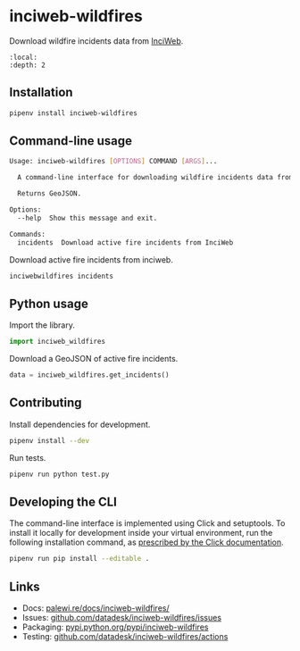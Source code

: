 ```{include} _templates/nav.html
```

# inciweb-wildfires

Download wildfire incidents data from [InciWeb](https://inciweb.nwcg.gov/).

```{contents} Table of contents
:local:
:depth: 2
```

## Installation

```sh
pipenv install inciweb-wildfires
```

## Command-line usage

```sh
Usage: inciweb-wildfires [OPTIONS] COMMAND [ARGS]...

  A command-line interface for downloading wildfire incidents data from InciWeb.

  Returns GeoJSON.

Options:
  --help  Show this message and exit.

Commands:
  incidents  Download active fire incidents from InciWeb
```

Download active fire incidents from inciweb.

```sh
inciwebwildfires incidents
```

## Python usage

Import the library.

```python
import inciweb_wildfires
```

Download a GeoJSON of active fire incidents.

```python
data = inciweb_wildfires.get_incidents()
```

## Contributing

Install dependencies for development.

```sh
pipenv install --dev
```

Run tests.

```sh
pipenv run python test.py
```

## Developing the CLI

The command-line interface is implemented using Click and setuptools. To install it locally for development inside your virtual environment, run the following installation command, as [prescribed by the Click documentation](https://click.palletsprojects.com/en/7.x/setuptools/#setuptools-integration).

```sh
pipenv run pip install --editable .
```

## Links

* Docs: [palewi.re/docs/inciweb-wildfires/](https://palewi.re/docs/inciweb-wildfires/)
* Issues: [github.com/datadesk/inciweb-wildfires/issues](https://github.com/datadesk/inciweb-wildfires/issues)
* Packaging: [pypi.python.org/pypi/inciweb-wildfires](https://pypi.python.org/pypi/inciweb-wildfires)
* Testing: [github.com/datadesk/inciweb-wildfires/actions](https://github.com/datadesk/inciweb-wildfires/actions)
